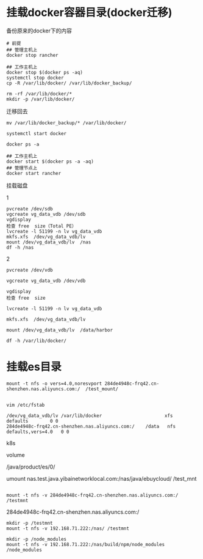 # 挂载docker容器目录(docker迁移)

备份原来的docker下的内容

```
# 前提
## 管理主机上
docker stop rancher

## 工作主机上
docker stop $(docker ps -aq)
systemctl stop docker
cp -R /var/lib/docker/ /var/lib/docker_backup/

rm -rf /var/lib/docker/*
mkdir -p /var/lib/docker/
```

迁移回去

```
mv /var/lib/docker_backup/* /var/lib/docker/

systemctl start docker

docker ps -a

## 工作主机上
docker start $(docker ps -a -aq)
## 管理节点上
docker start rancher
```

挂载磁盘

1

```
pvcreate /dev/sdb
vgcreate vg_data_vdb /dev/sdb
vgdisplay
检查 free  size（Total PE）
lvcreate -l 51199 -n lv vg_data_vdb
mkfs.xfs  /dev/vg_data_vdb/lv
mount /dev/vg_data_vdb/lv  /nas
df -h /nas
```

2

```
pvcreate /dev/vdb

vgcreate vg_data_vdb /dev/vdb

vgdisplay
检查 free  size

lvcreate -l 51199 -n lv vg_data_vdb
 
mkfs.xfs  /dev/vg_data_vdb/lv

mount /dev/vg_data_vdb/lv  /data/harbor

df -h /var/lib/docker/
```

# 挂载es目录

```
mount -t nfs -o vers=4.0,noresvport 284de4948c-frq42.cn-shenzhen.nas.aliyuncs.com:/  /test_mount/


vim /etc/fstab 

/dev/vg_data_vdb/lv /var/lib/docker                       xfs    defaults        0 0
284de4948c-frq42.cn-shenzhen.nas.aliyuncs.com:/    /data   nfs    defaults,vers=4.0   0 0
```





k8s 

volume

/java/product/es/0/



umount nas.test.java.yibainetworklocal.com:/nas/java/ebuycloud/ /test_mnt

```

mount -t nfs -v 284de4948c-frq42.cn-shenzhen.nas.aliyuncs.com:/  /testmnt
```



284de4948c-frq42.cn-shenzhen.nas.aliyuncs.com:/



```
mkdir -p /testmnt
mount -t nfs -v 192.168.71.222:/nas/ /testmnt

mkdir -p /node_modules
mount -t nfs -v 192.168.71.222:/nas/build/npm/node_modules /node_modules
```

